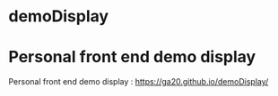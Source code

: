 # demoDisplay

Personal front end demo display
=======
Personal front end demo display : https://ga20.github.io/demoDisplay/


